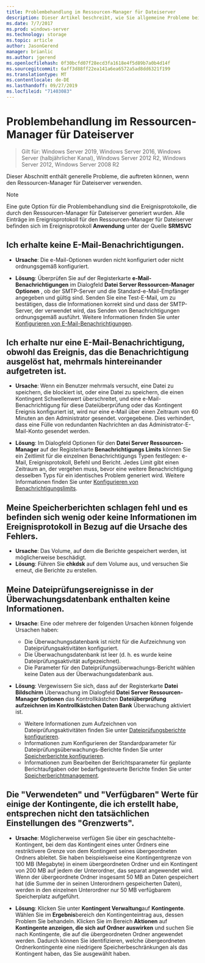 ```yaml
---
title: Problembehandlung im Ressourcen-Manager für Dateiserver
description: Dieser Artikel beschreibt, wie Sie allgemeine Probleme bei der Verwendung des Ressourcen-Managers für Dateiserver beheben
ms.date: 7/7/2017
ms.prod: windows-server
ms.technology: storage
ms.topic: article
author: JasonGerend
manager: brianlic
ms.author: jgerend
ms.openlocfilehash: 0f30bcfd07f28ecd3fa1618e4f5d89b7a0b4d14f
ms.sourcegitcommit: 6aff3d88ff22ea141a6ea6572a5ad8dd6321f199
ms.translationtype: MT
ms.contentlocale: de-DE
ms.lasthandoff: 09/27/2019
ms.locfileid: "71403083"
---
```

# <a name="troubleshooting-file-server-resource-manager"></a>Problembehandlung im Ressourcen-Manager für Dateiserver

> Gilt für: Windows Server 2019, Windows Server 2016, Windows Server (halbjährlicher Kanal), Windows Server 2012 R2, Windows Server 2012, Windows Server 2008 R2

Dieser Abschnitt enthält generelle Probleme, die auftreten können, wenn den Ressourcen-Manager für Dateiserver verwenden.

> [!Note]
> Eine gute Option für die Problembehandlung sind die Ereignisprotokolle, die durch den Ressourcen-Manager für Dateiserver generiert wurden. Alle Einträge im Ereignisprotokoll für den Ressourcen-Manager für Dateiserver befinden sich im Ereignisprotokoll **Anwendung** unter der Quelle **SRMSVC**

## <a name="i-am-not-receiving-e-mail-notifications"></a>Ich erhalte keine E-Mail-Benachrichtigungen.

-   **Ursache**: Die e-Mail-Optionen wurden nicht konfiguriert oder nicht ordnungsgemäß konfiguriert.

-   **Lösung**: Überprüfen Sie auf der Registerkarte **e-Mail-Benachrichtigungen** im Dialogfeld **Datei Server Ressourcen-Manager Optionen** , ob der SMTP-Server und die Standard-e-Mail-Empfänger angegeben und gültig sind. Senden Sie eine Test-E-Mail, um zu bestätigen, dass die Informationen korrekt sind und dass der SMTP-Server, der verwendet wird, das Senden von Benachrichtigungen ordnungsgemäß ausführt. Weitere Informationen finden Sie unter [Konfigurieren von E-Mail-Benachrichtigungen](configure-email-notifications.md).


## <a name="i-am-only-receiving-one-e-mail-notification-even-though-the-event-that-triggered-that-notification-happened-several-times-in-a-row"></a>Ich erhalte nur eine E-Mail-Benachrichtigung, obwohl das Ereignis, das die Benachrichtigung ausgelöst hat, mehrmals hintereinander aufgetreten ist.

-   **Ursache**: Wenn ein Benutzer mehrmals versucht, eine Datei zu speichern, die blockiert ist, oder eine Datei zu speichern, die einen Kontingent Schwellenwert überschreitet, und eine e-Mail-Benachrichtigung für diese Dateiüberprüfung oder das Kontingent Ereignis konfiguriert ist, wird nur eine e-Mail über einen Zeitraum von 60 Minuten an den Administrator gesendet.  vorgegebene. Dies verhindert, dass eine Fülle von redundanten Nachrichten an das Administrator-E-Mail-Konto gesendet werden.

-   **Lösung**: Im Dialogfeld Optionen für den **Datei Server Ressourcen-Manager** auf der Registerkarte **Benachrichtigungs Limits** können Sie ein Zeitlimit für die einzelnen Benachrichtigungs Typen festlegen: e-Mail, Ereignisprotokoll, Befehl und Bericht. Jedes Limit gibt einen Zeitraum an, der vergehen muss, bevor eine weitere Benachrichtigung desselben Typs für ein identisches Problem generiert wird. Weitere Informationen finden Sie unter [Konfigurieren von Benachrichtigungslimits](configure-notification-limits.md).


## <a name="my-storage-reports-keep-failing-and-little-or-no-information-is-available-in-the-event-log-regarding-the-source-of-the-failure"></a>Meine Speicherberichten schlagen fehl und es befinden sich wenig oder keine Informationen im Ereignisprotokoll in Bezug auf die Ursache des Fehlers.

-   **Ursache**: Das Volume, auf dem die Berichte gespeichert werden, ist möglicherweise beschädigt.
-   **Lösung**: Führen Sie **chkdsk** auf dem Volume aus, und versuchen Sie erneut, die Berichte zu erstellen.

## <a name="my-file-screening-audit-reports-do-not-contain-any-information"></a>Meine Dateiprüfungsereignisse in der Überwachungsdatenbank enthalten keine Informationen.

-   **Ursache**: Eine oder mehrere der folgenden Ursachen können folgende Ursachen haben:
    -   Die Überwachungsdatenbank ist nicht für die Aufzeichnung von Dateiprüfungsaktivitäten konfiguriert.
    -   Die Überwachungsdatenbank ist leer (d. h. es wurde keine Dateiprüfungsaktivität aufgezeichnet).
    -   Die Parameter für den Dateiprüfungsüberwachungs-Bericht wählen keine Daten aus der Überwachungsdatenbank aus.
    
-   **Lösung**: Vergewissern Sie sich, dass auf der Registerkarte **Datei Bildschirm** Überwachung im Dialogfeld **Datei Server Ressourcen-Manager Optionen** das Kontrollkästchen **Dateiüberprüfung aufzeichnen im Kontrollkästchen Daten Bank** Überwachung aktiviert ist.
    -   Weitere Informationen zum Aufzeichnen von Dateiprüfungsaktivitäten finden Sie unter [Dateiprüfungsberichte konfigurieren](configure-file-screen-audit.md).
    -   Informationen zum Konfigurieren der Standardparameter für Dateiprüfungsüberwachungs-Berichte finden Sie unter [Speicherberichte konfigurieren](configure-storage-reports.md).
    -   Informationen zum Bearbeiten der Berichtsparameter für geplante Berichtaufgaben oder bedarfsgesteuerte Berichte finden Sie unter [Speicherberichtmanagement](storage-reports-management.md).

## <a name="the-used-and-available-values-for-some-of-the-quotas-i-have-created-do-not-correspond-to-the-actual-limit-setting"></a>Die "Verwendeten" und "Verfügbaren" Werte für einige der Kontingente, die ich erstellt habe, entsprechen nicht den tatsächlichen Einstellungen des "Grenzwerts".

-   **Ursache**: Möglicherweise verfügen Sie über ein geschachtelte-Kontingent, bei dem das Kontingent eines unter Ordners eine restriktivere Grenze von dem Kontingent seines übergeordneten Ordners ableitet. Sie haben beispielsweise eine Kontingentgrenze von 100 MB (Megabyte) in einem übergeordneten Ordner und ein Kontingent von 200 MB auf jedem der Unterordner, das separat angewendet wird. Wenn der übergeordnete Ordner insgesamt 50 MB an Daten gespeichert hat (die Summe der in seinen Unterordnern gespeicherten Daten), werden in den einzelnen Unterordner nur 50 MB verfügbarem Speicherplatz aufgeführt.

-   **Lösung**: Klicken Sie unter **Kontingent Verwaltung**auf **Kontingente**. Wählen Sie im **Ergebnis**bereich den Kontingenteintrag aus, dessen Problem Sie behandeln. Klicken Sie im Bereich **Aktionen** auf **Kontingente anzeigen, die sich auf Ordner auswirken** und suchen Sie nach Kontingente, die auf die übergeordneten Ordner angewendet werden. Dadurch können Sie identifizieren, welche übergeordneten Ordnerkontingente eine niedrigere Speicherbeschränkungen als das Kontingent haben, das Sie ausgewählt haben.

